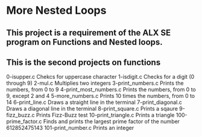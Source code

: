 # More Nested Loops

## This project is a requirement of the ALX SE program on Functions and Nested loops.
## This is the second projects on functions

0-isupper.c             Chekcs for uppercase character
1-isdigit.c             Checks for a digit (0 through 9)
2-mul.c                 Multiplies two integers
3-print_numbers.c       Prints the numbers, from 0 to 9
4-print_most_numbers.c  Prints the numbers, from 0 to 9, except 2 and 4
5-more_numbers.c        Prints 10 times the numbers, from 0 to 14
6-print_line.c  Draws a straight line in the terminal
7-print_diagonal.c      Draws a diagonal line in the terminal
8-print_square.c        Prints a sqaure
9-fizz_buzz.c           Prints Fizz-Buzz test
10-print_triangle.c     Prints a triangle
100-prime_factor.c      Finds and prints the largest prime factor of the number 612852475143
101-print_number.c      Prints an integer


